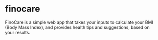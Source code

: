 # finocare
FinoCare is a simple web app that takes your inputs to calculate your BMI (Body Mass Index), and provides health tips and suggestions, based on your results.
